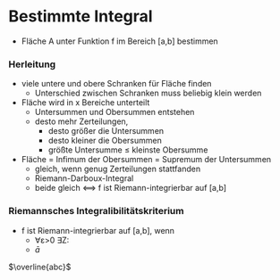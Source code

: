 # Bestimmte Integral
+ Fläche A unter Funktion f im Bereich \[a,b] bestimmen

### Herleitung
+ viele untere und obere Schranken für Fläche finden
	+ Unterschied zwischen Schranken muss beliebig klein werden
+ Fläche wird in x Bereiche unterteilt
	+ Untersummen und Obersummen entstehen
	+ desto mehr Zerteilungen, 
		+ desto größer die Untersummen
		+ desto kleiner die Obersummen
		+ größte Untersumme ≤ kleinste Obersumme
+ Fläche = Infimum der Obersummen = Supremum der Untersummen
	+ gleich, wenn genug Zerteilungen stattfanden
	+ Riemann-Darboux-Integral
	+ beide gleich <==> f ist Riemann-integrierbar auf \[a,b]

### Riemannsches Integralibilitätskriterium
+ f ist Riemann-integrierbar auf \[a,b], wenn
	+ ∀ε>0 ∃Z: 
	+ $\bar{a}$

$\overline{abc}$